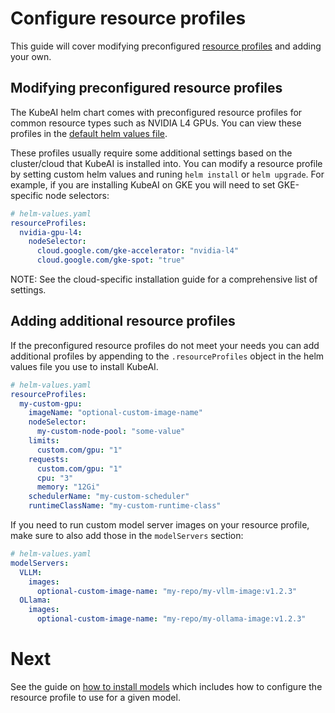 # Configure resource profiles

This guide will cover modifying preconfigured [resource profiles](../concepts/resource-profiles.md) and adding your own.

## Modifying preconfigured resource profiles

The KubeAI helm chart comes with preconfigured resource profiles for common resource types such as NVIDIA L4 GPUs. You can view these profiles in the [default helm values file](https://github.com/kubeai-project/kubeai/blob/main/charts/kubeai/values.yaml).

These profiles usually require some additional settings based on the cluster/cloud that KubeAI is installed into. You can modify a resource profile by setting custom helm values and runing `helm install` or `helm upgrade`. For example, if you are installing KubeAI on GKE you will need to set GKE-specific node selectors:

```yaml
# helm-values.yaml
resourceProfiles:
  nvidia-gpu-l4:
    nodeSelector:
      cloud.google.com/gke-accelerator: "nvidia-l4"
      cloud.google.com/gke-spot: "true"
```

NOTE: See the cloud-specific installation guide for a comprehensive list of settings.

## Adding additional resource profiles

If the preconfigured resource profiles do not meet your needs you can add additional profiles by appending to the `.resourceProfiles` object in the helm values file you use to install KubeAI.

```yaml
# helm-values.yaml
resourceProfiles:
  my-custom-gpu:
    imageName: "optional-custom-image-name"
    nodeSelector:
      my-custom-node-pool: "some-value"
    limits:
      custom.com/gpu: "1"
    requests:
      custom.com/gpu: "1"
      cpu: "3"
      memory: "12Gi"
    schedulerName: "my-custom-scheduler"
    runtimeClassName: "my-custom-runtime-class"
```

If you need to run custom model server images on your resource profile, make sure to also add those in the `modelServers` section:

```yaml
# helm-values.yaml
modelServers:
  VLLM:
    images:
      optional-custom-image-name: "my-repo/my-vllm-image:v1.2.3"
  OLlama:
    images:
      optional-custom-image-name: "my-repo/my-ollama-image:v1.2.3"
```

# Next

See the guide on [how to install models](./install-models.md) which includes how to configure the resource profile to use for a given model.